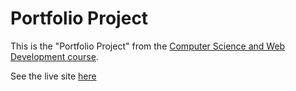 # Portfolio Project

This is the "Portfolio Project" from the [Computer Science and Web Development course](https://github.com/thancock20/computer-science-and-web-development).

See the live site [here]()
